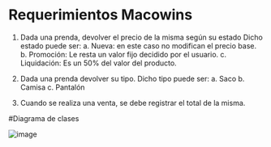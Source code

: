 # Requerimientos Macowins

1.	Dada una prenda, devolver el precio de la misma según su estado Dicho estado puede ser:
   a.	Nueva: en este caso no modifican el precio base.
   b.	Promoción: Le resta un valor fijo decidido por el usuario.
   c.	Liquidación: Es un 50% del valor del producto.

2.	Dada una prenda devolver su tipo. Dicho tipo puede ser: 
   a.	Saco
   b.	Camisa
   c.	Pantalón

3.	Cuando se realiza una venta, se debe registrar el total de la misma.

#Diagrama de clases

![image](https://user-images.githubusercontent.com/31999516/114964999-23c5d880-9e46-11eb-8538-49ce1061539c.png)

